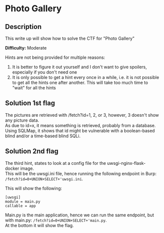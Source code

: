 # Photo Gallery

## Description
This write up will show how to solve the CTF for "Photo Gallery"

**Difficulty:** Moderate

Hints are not being provided for multiple reasons:</br>
1. It is better to figure it out yourself and I don't want to give spoilers, especially if you don't need one
2. It is only possible to get a hint every once in a while, i.e. it is not possible to get all the hints one after another. This will take too much time to "wait" for all the hints

## Solution 1st flag
The pictures are retrieved with /fetch?id=1, 2, or 3, however, 3 doesn't show any picture data.</br>
As due to id=x, it means something is retrieved, probably from a database.</br>
Using SQLMap, it shows that id might be vulnerable with a boolean-based blind and/or a time-based blind SQLi.</br>





## Solution 2nd flag
The third hint, states to look at a config file for the uwsgi-nginx-flask-docker image.</br>
This will be the uwsgi.ini file, hence running the following endpoint in Burp: `/fetch?id=0+UNION+SELECT+'uwsgi.ini`.</br>

This will show the following:
```
[uwsgi]
module = main.py
callable = app
```

Main.py is the main application, hence we can run the same endpoint, but with main.py: `/fetch?id=0+UNION+SELECT+'main.py`.</br>
At the bottom it will show the flag.
